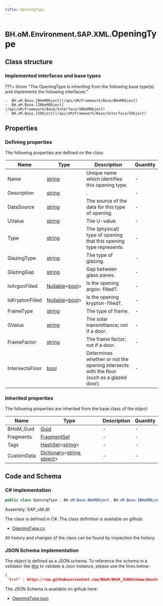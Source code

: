 ```yaml
---
title: OpeningType
---
```


# <small>BH.oM.Environment.SAP.XML.</small>**OpeningType**



## Class structure

### Implemented interfaces and base types

???+ bhom "The OpeningType is inheriting from the following base type(s) and implements the following interfaces:"

    -  BH.oM.Base.[BHoMObject](/api/oM/Framework/Base/BHoMObject)
    -  BH.oM.Base.[IBHoMObject](/api/oM/Framework/Base/Interface/IBHoMObject)
    -  BH.oM.Base.[IObject](/api/oM/Framework/Base/Interface/IObject)


## Properties



### Defining properties

The following properties are defined on the class

| Name             | Type             | Description      | Quantity         |
|------------------|------------------|------------------|------------------|
| Name | [string](https://learn.microsoft.com/en-us/dotnet/api/System.String?view=netstandard-2.0) | Unique name which identifies this opening type. | - |
| Description | [string](https://learn.microsoft.com/en-us/dotnet/api/System.String?view=netstandard-2.0) | . | - |
| DataSource | [string](https://learn.microsoft.com/en-us/dotnet/api/System.String?view=netstandard-2.0) | The source of the data for this type of opening. | - |
| UValue | [string](https://learn.microsoft.com/en-us/dotnet/api/System.String?view=netstandard-2.0) | The U-value. | - |
| Type | [string](https://learn.microsoft.com/en-us/dotnet/api/System.String?view=netstandard-2.0) | The (physical) type of opening that this opening type represents. | - |
| GlazingType | [string](https://learn.microsoft.com/en-us/dotnet/api/System.String?view=netstandard-2.0) | The type of glazing. | - |
| GlazingGap | [string](https://learn.microsoft.com/en-us/dotnet/api/System.String?view=netstandard-2.0) | Gap between glass panes. | - |
| IsArgonFilled | [Nullable](https://learn.microsoft.com/en-us/dotnet/api/System.Nullable-1?view=netstandard-2.0)&lt;[bool](https://learn.microsoft.com/en-us/dotnet/api/System.Boolean?view=netstandard-2.0)&gt; | Is the opening argon-filled?. | - |
| IsKryptonFilled | [Nullable](https://learn.microsoft.com/en-us/dotnet/api/System.Nullable-1?view=netstandard-2.0)&lt;[bool](https://learn.microsoft.com/en-us/dotnet/api/System.Boolean?view=netstandard-2.0)&gt; | Is the opening krypton-filled?. | - |
| FrameType | [string](https://learn.microsoft.com/en-us/dotnet/api/System.String?view=netstandard-2.0) | The type of frame. | - |
| GValue | [string](https://learn.microsoft.com/en-us/dotnet/api/System.String?view=netstandard-2.0) | The solar transmittance; not if a door. | - |
| FrameFactor | [string](https://learn.microsoft.com/en-us/dotnet/api/System.String?view=netstandard-2.0) | The frame factor; not if a door. | - |
| IntersectsFloor | [bool](https://learn.microsoft.com/en-us/dotnet/api/System.Boolean?view=netstandard-2.0) | Determines whether or not the opening intersects with the floor (such as a glazed door). | - |


### Inherited properties
The following properties are inherited from the base class of the object

| Name             | Type             | Description      | Quantity         |
|------------------|------------------|------------------|------------------|
| BHoM_Guid | [Guid](https://learn.microsoft.com/en-us/dotnet/api/System.Guid?view=netstandard-2.0) | - | - |
| Fragments | [FragmentSet](/api/oM/Framework/Base/FragmentSet) | - | - |
| Tags | [HashSet](https://learn.microsoft.com/en-us/dotnet/api/System.Collections.Generic.HashSet-1?view=netstandard-2.0)&lt;[string](https://learn.microsoft.com/en-us/dotnet/api/System.String?view=netstandard-2.0)&gt; | - | - |
| CustomData | [Dictionary](https://learn.microsoft.com/en-us/dotnet/api/System.Collections.Generic.Dictionary-2?view=netstandard-2.0)&lt;[string](https://learn.microsoft.com/en-us/dotnet/api/System.String?view=netstandard-2.0), [object](https://learn.microsoft.com/en-us/dotnet/api/System.Object?view=netstandard-2.0)&gt; | - | - |


## Code and Schema

### C# implementation

``` C# title="C#"
public class OpeningType : BH.oM.Base.BHoMObject, BH.oM.Base.IBHoMObject, BH.oM.Base.IObject
```

Assembly: SAP_oM.dll

The class is defined in C#. The class definition is available on github:

- [OpeningType.cs](https://github.com/BHoM/SAP_Toolkit/blob/develop/SAP_oM/XML\OpeningType.cs)

All history and changes of the class can be found by inspection the history.
### JSON Schema implementation

The object is defined as a JSON schema. To reference the schema in a validator like [this](https://www.jsonschemavalidator.net/) to validate a Json instance, please use the lines below:

``` json title="JSON Schema"
{
 "$ref" : https://raw.githubusercontent.com/BHoM/BHoM_JSONSchema/develop/SAP_oM/SAP/XML/OpeningType.json}
```

The JSON Schema is available on github here:

- [OpeningType.json](https://github.com/BHoM/BHoM_JSONSchema/blob/develop/SAP_oM/SAP/XML/OpeningType.json)
